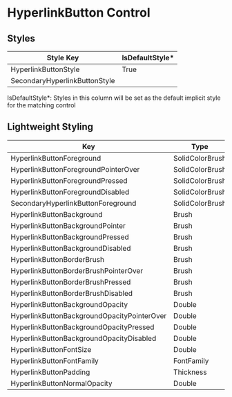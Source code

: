 # HyperlinkButton Control
## Styles
Style Key|IsDefaultStyle*
-|-
HyperlinkButtonStyle|True
SecondaryHyperlinkButtonStyle|

IsDefaultStyle*: Styles in this column will be set as the default implicit style for the matching control

## Lightweight Styling
Key|Type|Value
-|-|-
HyperlinkButtonForeground|SolidColorBrush|PrimaryBrush
HyperlinkButtonForegroundPointerOver|SolidColorBrush|PrimaryBrush
HyperlinkButtonForegroundPressed|SolidColorBrush|PrimaryBrush
HyperlinkButtonForegroundDisabled|SolidColorBrush|OnSurfaceLowBrush
SecondaryHyperlinkButtonForeground|SolidColorBrush|SecondaryBrush
HyperlinkButtonBackground|Brush|SystemControlTransparentBrush
HyperlinkButtonBackgroundPointer|Brush|SystemControlTransparentBrush
HyperlinkButtonBackgroundPressed|Brush|SystemControlTransparentBrush
HyperlinkButtonBackgroundDisabled|Brush|SystemControlTransparentBrush
HyperlinkButtonBorderBrush|Brush|SystemControlTransparentBrush
HyperlinkButtonBorderBrushPointerOver|Brush|SystemControlTransparentBrush
HyperlinkButtonBorderBrushPressed|Brush|SystemControlTransparentBrush
HyperlinkButtonBorderBrushDisabled|Brush|SystemControlTransparentBrush
HyperlinkButtonBackgroundOpacity|Double|HyperlinkButtonNormalOpacity
HyperlinkButtonBackgroundOpacityPointerOver|Double|MediumOpacity
HyperlinkButtonBackgroundOpacityPressed|Double|LowOpacity
HyperlinkButtonBackgroundOpacityDisabled|Double|HyperlinkButtonNormalOpacity
HyperlinkButtonFontSize|Double|LabelLargeFontSize
HyperlinkButtonFontFamily|FontFamily|MaterialRegularFontFamily
HyperlinkButtonPadding|Thickness|0
HyperlinkButtonNormalOpacity|Double|1
